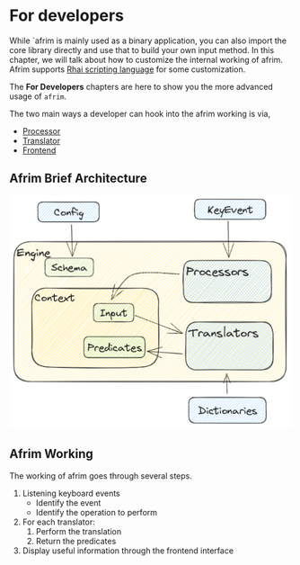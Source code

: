 For developers
===

While `afrim is mainly used as a binary application, you can also import the core library directly and use that to build your own input method. In this chapter, we will talk about how to customize the internal working of afrim. Afrim supports [Rhai scripting language](https://rhai.rs) for some customization.

The **For Developers** chapters are here to show you the more advanced usage of `afrim`.

The two main ways a developer can hook into the afrim working is via,
- [Processor](./processor.md)
- [Translator](./translator.md)
- [Frontend](./frontend.md)

Afrim Brief Architecture
---

![Brief Architecture](./brief_architecture.png)

Afrim Working
---
The working of afrim goes through several steps.

1. Listening keyboard events
    - Identify the event
    - Identify the operation to perform
2. For each translator:
    1. Perform the translation
    2. Return the predicates
3. Display useful information through the frontend interface

